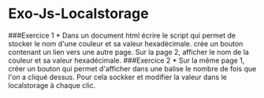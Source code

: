 # Exo-Js-Localstorage

###Exercice 1
    * Dans un document html écrire le script qui permet de stocker le nom d'une couleur et sa valeur hexadécimale.
     crée un bouton contenant un lien vers une autre page.
     Sur la page 2, afficher le nom de la couleur et sa valeur hexadécimale.
###Exercice 2
    * Sur la même page 1, créer un bouton qui permet d'afficher dans une balise  le nombre de fois que l'on a cliqué dessus. 
      Pour cela sockker et modifier la valeur dans le localstorage à chaque clic.